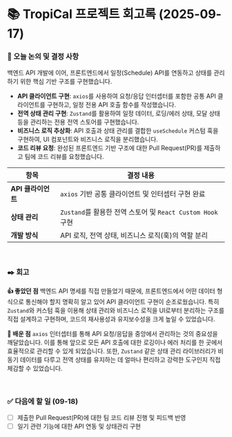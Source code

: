 # 📚 TropiCal 프로젝트 회고록 (2025-09-17)

### 📌 오늘 논의 및 결정 사항
백엔드 API 개발에 이어, 프론트엔드에서 일정(Schedule) API를 연동하고 상태를 관리하기 위한 핵심 기반 구조를 구현했습니다.

- **API 클라이언트 구현**: `axios`를 사용하여 요청/응답 인터셉터를 포함한 공통 API 클라이언트를 구현하고, 일정 전용 API 호출 함수를 작성했습니다.
- **전역 상태 관리 구현**: `Zustand`를 활용하여 일정 데이터, 로딩/에러 상태, 모달 상태 등을 관리하는 전용 전역 스토어를 구현했습니다.
- **비즈니스 로직 추상화**: API 호출과 상태 관리를 결합한 `useSchedule` 커스텀 훅을 구현하여, UI 컴포넌트와 비즈니스 로직을 분리했습니다.
- **코드 리뷰 요청**: 완성된 프론트엔드 기반 구조에 대한 Pull Request(PR)를 제출하고 팀에 코드 리뷰를 요청했습니다.

| 항목 | 결정 내용 |
| --- | --- |
| **API 클라이언트** | `axios` 기반 공통 클라이언트 및 인터셉터 구현 완료 |
| **상태 관리** | `Zustand`를 활용한 전역 스토어 및 `React Custom Hook` 구현 |
| **개발 방식** | API 로직, 전역 상태, 비즈니스 로직(훅)의 역할 분리 |

<br>

### ✒️ 회고

**👍 좋았던 점**
백엔드 API 명세를 직접 만들었기 때문에, 프론트엔드에서 어떤 데이터 형식으로 통신해야 할지 명확히 알고 있어 API 클라이언트 구현이 순조로웠습니다. 특히 `Zustand`와 커스텀 훅을 이용해 상태 관리와 비즈니스 로직을 UI로부터 분리하는 구조를 직접 설계하고 구현하며, 코드의 재사용성과 유지보수성을 크게 높일 수 있었습니다.

**🤔 배운 점**
`axios` 인터셉터를 통해 API 요청/응답을 중앙에서 관리하는 것의 중요성을 깨달았습니다. 이를 통해 앞으로 모든 API 호출에 대한 로깅이나 에러 처리를 한 곳에서 효율적으로 관리할 수 있게 되었습니다. 또한, `Zustand` 같은 상태 관리 라이브러리가 비동기 데이터를 다루고 전역 상태를 유지하는 데 얼마나 편리하고 강력한 도구인지 직접 체감할 수 있었습니다.

<br>

### ✅ 다음에 할 일 (09-18)
- [ ] 제출한 Pull Request(PR)에 대한 팀 코드 리뷰 진행 및 피드백 반영
- [ ] 일기 관련 기능에 대한 API 연동 및 상태관리 구현
